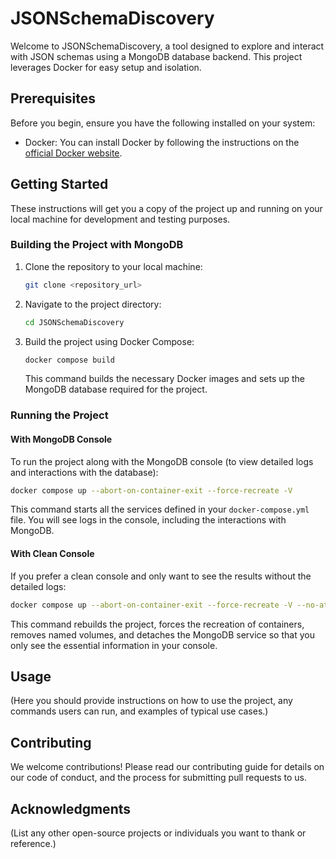 # JSONSchemaDiscovery

Welcome to JSONSchemaDiscovery, a tool designed to explore and interact with JSON schemas using a MongoDB database backend. This project leverages Docker for easy setup and isolation.

## Prerequisites

Before you begin, ensure you have the following installed on your system:

- Docker: You can install Docker by following the instructions on the [official Docker website](https://docs.docker.com/get-docker/).

## Getting Started

These instructions will get you a copy of the project up and running on your local machine for development and testing purposes.

### Building the Project with MongoDB

1. Clone the repository to your local machine:

   ```bash
   git clone <repository_url>
   ```

2. Navigate to the project directory:

   ```bash
   cd JSONSchemaDiscovery
   ```

3. Build the project using Docker Compose:

   ```bash
   docker compose build
   ```

   This command builds the necessary Docker images and sets up the MongoDB database required for the project.

### Running the Project

#### With MongoDB Console

To run the project along with the MongoDB console (to view detailed logs and interactions with the database):

```bash
docker compose up --abort-on-container-exit --force-recreate -V
```

This command starts all the services defined in your `docker-compose.yml` file. You will see logs in the console, including the interactions with MongoDB.

#### With Clean Console

If you prefer a clean console and only want to see the results without the detailed logs:

```bash
docker compose up --abort-on-container-exit --force-recreate -V --no-attach mongo
```

This command rebuilds the project, forces the recreation of containers, removes named volumes, and detaches the MongoDB service so that you only see the essential information in your console.

## Usage

(Here you should provide instructions on how to use the project, any commands users can run, and examples of typical use cases.)

## Contributing

We welcome contributions! Please read our contributing guide for details on our code of conduct, and the process for submitting pull requests to us.

## Acknowledgments

(List any other open-source projects or individuals you want to thank or reference.)
